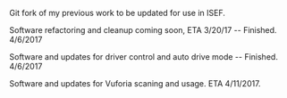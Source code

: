 Git fork of my previous work to be updated for use in ISEF.

Software refactoring and cleanup coming soon, ETA 3/20/17 -- Finished. 4/6/2017

Software and updates for driver control and auto drive mode -- Finished. 4/6/2017

Software and updates for Vuforia scaning and usage. ETA 4/11/2017.
